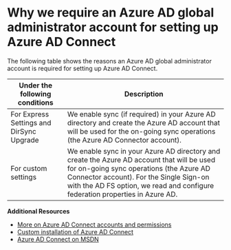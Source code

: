 <properties
	pageTitle="Why we require an Azure AD global administrator account for setting up Azure AD Connect | Windows Azure"
	description="Custom settings description of why we require a global admin account."
	services="active-directory"
	documentationCenter=""
	authors="billmath"
	manager="stevenpo"
	editor="curtand"/>

<tags
	ms.service="active-directory"
	ms.date="10/13/2015"
	wacn.date=""/>

# Why we require an Azure AD global administrator account for setting up Azure AD Connect

The following table shows the reasons an Azure AD global administrator account is required for setting up Azure AD Connect.

Under the following conditions  | Description
------------- | ------------- |
For Express Settings and DirSync Upgrade | We enable sync (if required) in your Azure AD directory and create the Azure AD account that will be used for the on-going sync operations (the Azure AD Connector account).
For custom settings | We enable sync in your Azure AD directory and create the Azure AD account that will be used for on-going sync operations (the Azure AD Connector account).  For the Single Sign-on with the AD FS option, we read and configure federation properties in Azure AD.



**Additional Resources**


* [More on Azure AD Connect accounts and permissions](/documentation/articles/active-directory-aadconnect-account-summary)
* [Custom installation of Azure AD Connect](/documentation/articles/active-directory-aadconnect-get-started-custom)
* [Azure AD Connect on MSDN](https://msdn.microsoft.com/zh-cn/library/azure/dn832695.aspx) 

